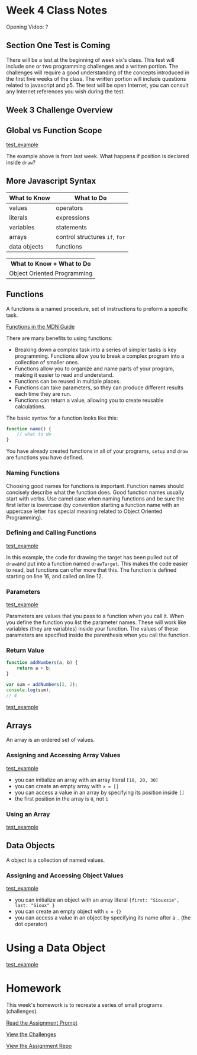 # Week 4 Class Notes

Opening Video: ?

## Section One Test is Coming

There will be a test at the beginning of week six's class. This test will include one or two programming challenges and a written portion. The challenges will require a good understanding of the concepts introduced in the first five weeks of the class. The written portion will include questions related to javascript and p5. The test will be open Internet, you can consult any Internet references you wish during the test.

## Week 3 Challenge Overview

## Global vs Function Scope

<a href="../week_3/animation.js" class="p5_example show-lab show-lab-link hidden">test_example</a>

The example above is from last week. What happens if position is declared inside `draw`?

## More Javascript Syntax

What to Know		| What to Do
---					| ---
values				| operators
literals			| expressions
variables			| statements
arrays				| control structures `if`, `for`
data objects		| functions

<table>
<tr><th>What to Know + What to Do</th></tr>
<tr><td>Object Oriented Programming</td></tr>
</table>

## Functions

A functions is a named procedure, set of instructions to preform a specific task. 

[Functions in the MDN Guide](https://developer.mozilla.org/en-US/docs/Web/JavaScript/Guide/Functions)


There are many benefits to using functions:
- Breaking down a complex task into a series of simpler tasks is key programming. Functions allow you to break a complex program into a collection of smaller ones.
- Functions allow you to organize and name parts of your program, making it easier to read and understand.
- Functions can be reused in multiple places.
- Functions can take parameters, so they can produce different results each time they are run.
- Functions can return a value, allowing you to create reusable calculations.

The basic syntax for a function looks like this:

```javascript
function name() {
	// what to do
}
```

You have already created functions in all of your programs, `setup` and `draw` are functions you have defined.

### Naming Functions

Choosing good names for functions is important. Function names should concisely describe what the function does. Good function names usually start with verbs. Use camel case when naming functions and be sure the first letter is lowercase (by convention starting a function name with an uppercase letter has special meaning related to Object Oriented Programming).

### Defining and Calling Functions

<a href="./function.js" class="p5_example show-lab show-lab-link hidden">test_example</a>

In this example, the code for drawing the target has been pulled out of `draw`and put into a function named `drawTarget`. This makes the code easier to read, but functions can offer more that this. The function is defined starting on line 16, and called on line 12.

### Parameters

<a href="./function2.js" class="p5_example show-lab show-lab-link hidden">test_example</a>

Parameters are values that you pass to a function when you call it. When you define the function you list the parameter names. These will work like variables (they are variables) inside your function. The values of these parameters are specified inside the parenthesis when you call the function. 


### Return Value



```javascript
function addNumbers(a, b) {
	return a + b;
}

var sum = addNumbers(2, 2);
console.log(sum);
// 4
```


<a href="./function3.js" class="p5_example show-lab show-lab-link hidden">test_example</a>


## Arrays

An array is an ordered set of values.

### Assigning and Accessing Array Values

<a href="./array.js" class="p5_example show-code show-lab-link hidden">test_example</a>

- you can initialize an array with an array literal `[10, 20, 30]`
- you can create an empty array with `x = []`
- you can access a value in an array by specifying its position inside `[]`
- the first position in the array is `0`, not `1`

### Using an Array

<a href="./array2.js" class="p5_example show-lab show-lab-link hidden">test_example</a>


## Data Objects

A object is a collection of named values.

### Assigning and Accessing Object Values

<a href="./object.js" class="p5_example show-code show-lab-link hidden">test_example</a>

- you can initialize an object with an array literal `{first: "Siouxsie", last: "Sioux" }`
- you can create an empty object with `x = {}`
- you can access a value in an object by specifying its name after a `.` (the dot operator)


# Using a Data Object

<a href="./object2.js" class="p5_example show-lab show-lab-link hidden">test_example</a>



# Homework

This week's homework is to recreate a series of small programs (challenges).

[Read the Assignment Prompt](https://github.com/PUCD2035-E-F15/assignment_4/blob/master/prompt.md)

[View the Challenges](challenges.html)

[View the Assignment Repo](https://github.com/PUCD2035-E-F15/assignment_4)


```


```

